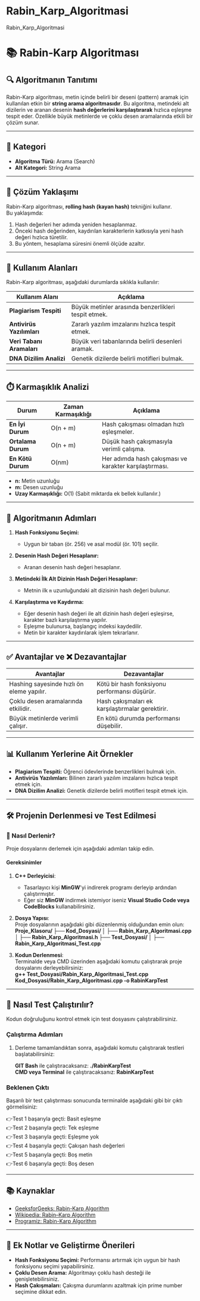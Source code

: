 # Rabin_Karp_Algoritmasi
Rabin_Karp_Algoritmasi

# 📚 Rabin-Karp Algoritması

## 🔍 Algoritmanın Tanıtımı
Rabin-Karp algoritması, metin içinde belirli bir deseni (pattern) aramak için kullanılan etkin bir **string arama algoritmasıdır**. Bu algoritma, metindeki alt dizilerin ve aranan desenin **hash değerlerini karşılaştırarak** hızlıca eşleşme tespit eder. Özellikle büyük metinlerde ve çoklu desen aramalarında etkili bir çözüm sunar.

---

## 🧭 Kategori
- **Algoritma Türü:** Arama (Search)  
- **Alt Kategori:** String Arama  

---

## 🧠 Çözüm Yaklaşımı
Rabin-Karp algoritması, **rolling hash (kayan hash)** tekniğini kullanır.  
Bu yaklaşımda:
1. Hash değerleri her adımda yeniden hesaplanmaz.
2. Önceki hash değerinden, kaydırılan karakterlerin katkısıyla yeni hash değeri hızlıca türetilir.
3. Bu yöntem, hesaplama süresini önemli ölçüde azaltır.

---

## 🧪 Kullanım Alanları
Rabin-Karp algoritması, aşağıdaki durumlarda sıklıkla kullanılır:

| **Kullanım Alanı**         | **Açıklama**                                                            |
|----------------------------|------------------------------------------------------------------------|
| **Plagiarism Tespiti**     | Büyük metinler arasında benzerlikleri tespit etmek.                    |
| **Antivirüs Yazılımları**  | Zararlı yazılım imzalarını hızlıca tespit etmek.                       |
| **Veri Tabanı Aramaları**  | Büyük veri tabanlarında belirli desenleri aramak.                     |
| **DNA Dizilim Analizi**    | Genetik dizilerde belirli motifleri bulmak.                           |

---

## ⏱️ Karmaşıklık Analizi

| **Durum**         | **Zaman Karmaşıklığı** | **Açıklama**                                       |
|-------------------|------------------------|---------------------------------------------------|
| **En İyi Durum**  | O(n + m)              | Hash çakışması olmadan hızlı eşleşmeler.          |
| **Ortalama Durum**| O(n + m)              | Düşük hash çakışmasıyla verimli çalışma.          |
| **En Kötü Durum** | O(nm)                 | Her adımda hash çakışması ve karakter karşılaştırması. |

- **n:** Metin uzunluğu  
- **m:** Desen uzunluğu  
- **Uzay Karmaşıklığı:** O(1) (Sabit miktarda ek bellek kullanılır.)  

---

## 🧰 Algoritmanın Adımları

1. **Hash Fonksiyonu Seçimi:**
   - Uygun bir taban (ör. 256) ve asal modül (ör. 101) seçilir.
   
2. **Desenin Hash Değeri Hesaplanır:**
   - Aranan desenin hash değeri hesaplanır.
   
3. **Metindeki İlk Alt Dizinin Hash Değeri Hesaplanır:**
   - Metnin ilk `m` uzunluğundaki alt dizisinin hash değeri bulunur.
   
4. **Karşılaştırma ve Kaydırma:**
   - Eğer desenin hash değeri ile alt dizinin hash değeri eşleşirse, karakter bazlı karşılaştırma yapılır.
   - Eşleşme bulunursa, başlangıç indeksi kaydedilir.
   - Metin bir karakter kaydırılarak işlem tekrarlanır.

---

## ✅ Avantajlar ve ❌ Dezavantajlar

| **Avantajlar**                             | **Dezavantajlar**                                 |
|--------------------------------------------|--------------------------------------------------|
| Hashing sayesinde hızlı ön eleme yapılır.  | Kötü bir hash fonksiyonu performansı düşürür.    |
| Çoklu desen aramalarında etkilidir.         | Hash çakışmaları ek karşılaştırmalar gerektirir. |
| Büyük metinlerde verimli çalışır.           | En kötü durumda performansı düşebilir.           |

---

## 📊 Kullanım Yerlerine Ait Örnekler
- **Plagiarism Tespiti:** Öğrenci ödevlerinde benzerlikleri bulmak için.
- **Antivirüs Yazılımları:** Bilinen zararlı yazılım imzalarını hızlıca tespit etmek için.
- **DNA Dizilim Analizi:** Genetik dizilerde belirli motifleri tespit etmek için.

---

## 🛠️ Projenin Derlenmesi ve Test Edilmesi

### 🔨 Nasıl Derlenir?
Proje dosyalarını derlemek için aşağıdaki adımları takip edin.

#### Gereksinimler
1. **C++ Derleyicisi**:  
   - Tasarlayıcı kişi **MinGW**'yi indirerek programı derleyip ardından çalıştırmıştır.
   - Eğer siz **MinGW** indirmek istemiyor iseniz **Visual Studio Code veya CodeBlocks** kullanabilirsiniz.

2. **Dosya Yapısı**:  
   Proje dosyalarının aşağıdaki gibi düzenlenmiş olduğundan emin olun:  
   **Proje_Klasoru/ ├── Kod_Dosyasi/ │ ├── Rabin_Karp_Algoritmasi.cpp │ ├── Rabin_Karp_Algoritmasi.h ├── Test_Dosyasi/ │ ├── Rabin_Karp_Algoritmasi_Test.cpp**

3. **Kodun Derlenmesi**:  
   Terminalde veya CMD üzerinden aşağıdaki komutu çalıştırarak proje dosyalarını derleyebilirsiniz:  
   **g++ Test_Dosyasi/Rabin_Karp_Algoritmasi_Test.cpp Kod_Dosyasi/Rabin_Karp_Algoritmasi.cpp -o RabinKarpTest**
---

## 🧪 Nasıl Test Çalıştırılır?

Kodun doğruluğunu kontrol etmek için test dosyasını çalıştırabilirsiniz.

### Çalıştırma Adımları
1. Derleme tamamlandıktan sonra, aşağıdaki komutu çalıştırarak testleri başlatabilirsiniz:

    **GIT Bash** ile çalıştıracaksanız: **./RabinKarpTest**  
    **CMD veya Terminal** ile çalıştıracaksanız: **RabinKarpTest**

### Beklenen Çıktı
Başarılı bir test çalıştırması sonucunda terminalde aşağıdaki gibi bir çıktı görmelisiniz:

👉Test 1 başarıyla geçti: Basit eşleşme  
👉Test 2 başarıyla geçti: Tek eşleşme  
👉Test 3 başarıyla geçti: Eşleşme yok  
👉Test 4 başarıyla geçti: Çakışan hash değerleri  
👉Test 5 başarıyla geçti: Boş metin  
👉Test 6 başarıyla geçti: Boş desen

---

## 📚 Kaynaklar
- [GeeksforGeeks: Rabin-Karp Algorithm](https://www.geeksforgeeks.org/rabin-karp-algorithm-for-pattern-searching/)
- [Wikipedia: Rabin–Karp Algorithm](https://en.wikipedia.org/wiki/Rabin%E2%80%93Karp_algorithm)
- [Programiz: Rabin-Karp Algorithm](https://www.programiz.com/dsa/rabin-karp-algorithm)

---

## 🚀 Ek Notlar ve Geliştirme Önerileri
- **Hash Fonksiyonu Seçimi:** Performansı artırmak için uygun bir hash fonksiyonu seçimi yapabilirsiniz.
- **Çoklu Desen Arama:** Algoritmayı çoklu hash desteği ile genişletebilirsiniz.
- **Hash Çakışmaları:** Çakışma durumlarını azaltmak için prime number seçimine dikkat edin.

